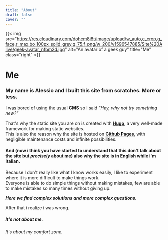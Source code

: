 ```yaml
---
title: "About"
draft: false
cover: ""
---
```


{{< img src="https://res.cloudinary.com/dohcm8i8t/image/upload/w_auto,c_crop,g_face,r_max,bo_100px_solid_grey,q_75,f_png/w_200/v1596547885/Site%20Alive/geek-avatar_nfbm2d.jpg" alt="An avatar of a geek guy" title="Me" class="right" >}}

# Me

### My name is Alessio and I built this site from scratches. More or less.


I was bored of using the usual **CMS** so I said *"Hey, why not try something new?"*

That's why the static site you are on is created with [**Hugo**](https://gohugo.io/ "Hugo Website"), a very well-made framework for making static websites.  
This is also the reason why the site is hosted on [**Github Pages**](https://pages.github.com/ "Github Pages Website"), with negligible maintenance costs and infinite possibilities.  
#### And (now i think you have started to understand that this don't talk about the site but ***precisely*** about me) also why the site is in English while i'm Italian.

Because I don't really like what I know works easily, I like to experiment where it is more difficult to make things work.  
Everyone is able to do simple things without making mistakes, few are able to make mistakes so many times without giving up.

***Here we find complex solutions and more complex questions.***

After that i realize i was wrong.  
##### It's not about me.  
###### It's about my comfort zone.
